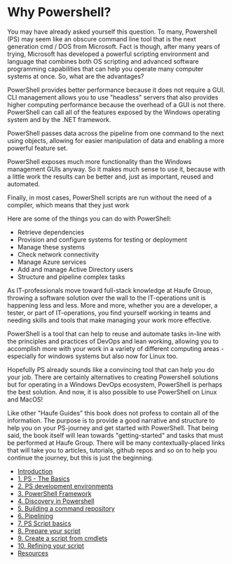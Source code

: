# Why Powershell?

You may have already asked yourself this question. To many, Powershell \(PS\) may seem like an obscure command line tool that is the next generation cmd / DOS from Microsoft. Fact is though, after many years of trying, Microsoft has developed a powerful scripting environment and language that combines both OS scripting and advanced software programming capabilities that can help you operate many computer systems at once. So, what are the advantages?

PowerShell provides better performance because it does not require a GUI. CLI management allows you to use "headless" servers that also provides higher computing performance because the overhead of a GUI is not there. PowerShell can call all of the features exposed by the Windows operating system and by the .NET framework.

PowerShell passes data across the pipeline from one command to the next using objects, allowing for easier manipulation of data and enabling a more powerful feature set. 

PowerShell exposes much more functionality than the Windows management GUIs anyway. So it makes much sense to use it, because with a little work the results can be better and, just as important, reused and automated.

Finally, in most cases, PowerShell scripts are run without the need of a compiler, which means that they just work

Here are some of the things you can do with PowerShell:

* Retrieve dependencies
* Provision and configure systems for testing or deployment
* Manage these systems
* Check network connectivity
* Manage Azure services
* Add and manage Active Directory users
* Structure and pipeline complex tasks

As IT-professionals move toward full-stack knowledge at Haufe Group, throwing a software solution over the wall to the IT-operations unit is happening less and less. More and more, whether you are a developer, a tester, or part of IT-operations, you find yourself working in teams and needing skills and tools that make managing your work more effective.

PowerShell is a tool that can help to reuse and automate tasks in-line with the principles and practices of DevOps and lean working, allowing you to accomplish more with your work in a variety of different computing areas - especially for windows systems but also now for Linux too.

Hopefully PS already sounds like a convincing tool that can help you do your job. There are certainly alternatives to creating Powershell solutions but for operating in a Windows DevOps ecosystem, PowerShell is perhaps the best solution. And now, it is also possible to use PowerShell on Linux and MacOS!

Like other "Haufe Guides" this book does not profess to contain all of the information. The purpose is to provide a good narrative and structure to help you on your PS-journey and get started with PowerShell. That being said, the book itself will lean towards "getting-started" and tasks that must be performed at Haufe Group. There will be many contextually-placed links that will take you to articles, tutorials, github repos and so on to help you continue the journey, but this is just the beginning.

* [Introduction](README.md)
* [1. PS - The Basics](chapter1.md)
* [2. PS development environments](effective-ps-development-environements.md)
* [3. PowerShell Framework](powershell-framework.md)
* [4. Discovery in Powershell](discovery-in-powershell.md)
* [5. Building a command repository](basic-commands-and-the-pipeline.md)
* [6. Pipelining](pipelining.md)
* [7. PS Script basics](ps-scripts.md)
* [8. Prepare your script](prepare-your-script.md)
* [9. Create a script from cmdlets](a-bunch-of-commands.md)
* [10. Refining your script](refining-with-loops.md)
* [Resources](resources.md)



